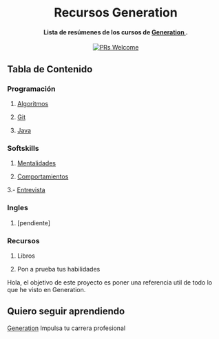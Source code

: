 
<h1 align="center">
  Recursos Generation
</h1>

<h4 align="center">Lista de resúmenes de los cursos de <a href="https://mexico.generation.org/" target="_blank"> Generation </a>.</h4>
<p align="center">
  <a href="http://makeapullrequest.com">
    <img src="https://img.shields.io/badge/PRs-welcome-brightgreen.svg?style=flat-square" alt="PRs Welcome">
  </a>
</p>


## Tabla de Contenido

### Programación

1. [Algoritmos](Programacion/Algoritmos/README.md)

2. [Git](Programacion/Git/README.md)

3. [Java](Programacion/Java/README.md)

### Softskills

1. [Mentalidades](Softskills/Mentalidades/README.md)

2. [Comportamientos](Softskills/Comportamientos/README.md)

3.- [Entrevista](Softskills/Entrevista/README.md)

### Ingles

1. [pendiente]

### Recursos

1. Libros 

2. Pon a prueba tus habilidades

Hola, el objetivo de este proyecto es poner una referencia util de todo lo que he visto en Generation.

## Quiero seguir aprendiendo

[Generation](https://mexico.generation.org/) Impulsa tu carrera profesional

